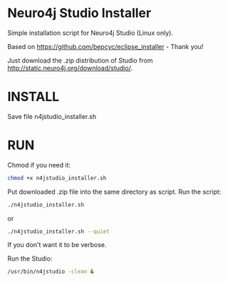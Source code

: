 Neuro4j Studio Installer
=================

Simple installation script for Neuro4j Studio (Linux only).


Based on https://github.com/bepcyc/eclipse_installer - Thank you!

Just download the .zip distribution of Studio from http://static.neuro4j.org/download/studio/.


INSTALL
=======

Save file   n4jstudio_installer.sh

RUN
===

Chmod if you need it:

```bash
chmod +x n4jstudio_installer.sh
```

Put downloaded .zip file into the same directory as script.
Run the script:

```bash
./n4jstudio_installer.sh
```

or

```bash
./n4jstudio_installer.sh --quiet
```

If you don't want it to be verbose.

Run the Studio:

```bash
/usr/bin/n4jstudio -clean &
```



